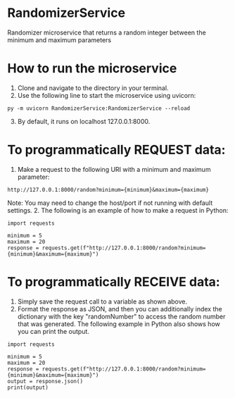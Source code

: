# RandomizerService
Randomizer microservice that returns a random integer between the minimum and maximum parameters

# How to run the microservice
1. Clone and navigate to the directory in your terminal.
2. Use the following line to start the microservice using uvicorn:
```
py -m uvicorn RandomizerService:RandomizerService --reload
```
3. By default, it runs on localhost 127.0.0.1:8000. 

# To programmatically REQUEST data:
1. Make a request to the following URI with a minimum and maximum parameter: 
```
http://127.0.0.1:8000/random?minimum={minimum}&maximum={maximum}
```
Note: You may need to change the host/port if not running with default settings. 
2. The following is an example of how to make a request in Python:
```
import requests

minimum = 5
maximum = 20
response = requests.get(f"http://127.0.0.1:8000/random?minimum={minimum}&maximum={maximum}")
```

# To programmatically RECEIVE data:
1. Simply save the request call to a variable as shown above. 
2. Format the response as JSON, and then you can additionally index the 
dictionary with the key "randomNumber" to access the random number that was generated. The following example in Python also shows how you can print the output.

```
import requests

minimum = 5
maximum = 20
response = requests.get(f"http://127.0.0.1:8000/random?minimum={minimum}&maximum={maximum}")
output = response.json()
print(output)
```
